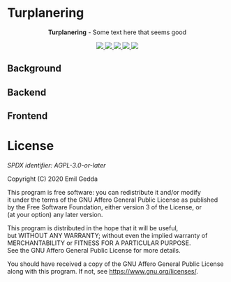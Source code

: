 # Turplanering

<p align="center">
  <b>Turplanering</b> - Some text here that seems good
</p>

<p align="center">
  <a href="https://github.com/EmilGedda/turplanering/actions" alt="Backend tests">
    <img src="https://github.com/EmilGedda/turplanering/workflows/Srv/badge.svg">
  </a>
  <a href="https://github.com/EmilGedda/turplanering/actions" alt="Frontend tests">
    <img src="https://github.com/EmilGedda/turplanering/workflows/Web/badge.svg">
  </a>
  <a href="https://codecov.io/gh/EmilGedda/turplanering" alt="Code coverage">
    <img src="https://codecov.io/gh/EmilGedda/turplanering/branch/main/graph/badge.svg" />
  </a>
  <a href="https://goreportcard.com/report/github.com/EmilGedda/turplanering" alt="Go report card">
    <img src="https://goreportcard.com/badge/github.com/EmilGedda/turplanering">
  </a>
  <a href="https://app.fossa.com/projects/git%2Bgithub.com%2FEmilGedda%2Fturplanering?ref=badge_shield" alt="FOSSA Status">
    <img src="https://app.fossa.com/api/projects/git%2Bgithub.com%2FEmilGedda%2Fturplanering.svg?type=shield"/>
  </a>
</p>

## Background

## Backend

## Frontend

# License
*SPDX identifier: AGPL-3.0-or-later*

Copyright (C) 2020 Emil Gedda

This program is free software: you can redistribute it and/or modify<br/>
it under the terms of the GNU Affero General Public License as published<br/>
by the Free Software Foundation, either version 3 of the License, or<br/>
(at your option) any later version.

This program is distributed in the hope that it will be useful,<br/>
but WITHOUT ANY WARRANTY; without even the implied warranty of<br/>
MERCHANTABILITY or FITNESS FOR A PARTICULAR PURPOSE.<br/>
See the GNU Affero General Public License for more details.

You should have received a copy of the GNU Affero General Public License<br/>
along with this program. If not, see <https://www.gnu.org/licenses/>.
